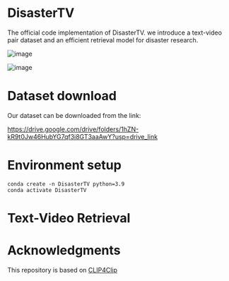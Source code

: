 # DisasterTV

The official code implementation of DisasterTV. we introduce a text-video pair dataset and an efficient retrieval model for disaster research. 

![image](https://github.com/user-attachments/assets/71f85d59-c899-48bf-ab1d-4afd07089859)


![image](https://github.com/user-attachments/assets/3e7a2348-28f1-4313-b0a3-80dcc7ab435c)


# Dataset download

Our dataset can be downloaded from the link:

https://drive.google.com/drive/folders/1hZN-kR9t0Jw46HubYG7qf3i8GT3aaAwY?usp=drive_link

# Environment setup

```
conda create -n DisasterTV python=3.9
conda activate DisasterTV
```

# Text-Video Retrieval


# Acknowledgments

This repository is based on [CLIP4Clip](https://github.com/ArrowLuo/CLIP4Clip)
